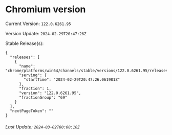 # Chromium version

Current Version: `122.0.6261.95`

Version Update: `2024-02-29T20:47:26Z`

Stable Release(s):
```
{
  "releases": [
    {
      "name": "chrome/platforms/win64/channels/stable/versions/122.0.6261.95/releases/1709239646",
      "serving": {
        "startTime": "2024-02-29T20:47:26.061981Z"
      },
      "fraction": 1,
      "version": "122.0.6261.95",
      "fractionGroup": "69"
    }
  ],
  "nextPageToken": ""
}
```

###### Last Update: `2024-03-02T00:00:10Z`
        